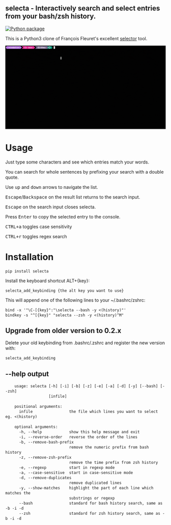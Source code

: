 selecta - Interactively search and select entries from your bash/zsh history.
-----------------------------------------------------------------------------

[![Python package](https://github.com/vindolin/selecta/actions/workflows/python-package.yml/badge.svg?branch=master)](https://github.com/vindolin/selecta/actions/workflows/python-package.yml)

This is a Python3 clone of François Fleuret's excellent [selector](https://fleuret.org/cgi-bin/gitweb/gitweb.cgi?p=selector.git;a=summary) tool.

[![Screencast](https://raw.githubusercontent.com/vindolin/selecta/master/screencast.gif)](https://raw.githubusercontent.com/vindolin/selecta/master/screencast.gif)


Usage
=====
Just type some characters and see which entries match your words.

You can search for whole sentences by prefixing your search with a double quote.

Use <kbd>up</kbd> and <kbd>down</kbd> arrows to navigate the list.

<kbd>Escape</kbd>/<kbd>Backspace</kbd> on the result list returns to the search input.

<kbd>Escape</kbd> on the search input closes selecta.

Press <kbd>Enter</kbd> to copy the selected entry to the console.

<kbd>CTRL+a</kbd> toggles case sensitivity

<kbd>CTRL+r</kbd> toggles regex search

Installation
============

```console
pip install selecta
```
Install the keyboard shortcut ALT+{key}:

```console
selecta_add_keybinding {the alt key you want to use}
```

This will append one of the following lines to your ~/.bashrc/zshrc:

```console
bind -x '"\C-[{key}":"\selecta --bash -y <(history)"'
bindkey -s "^[{key}" "selecta --zsh -y <(history)^M"
```

Upgrade from older version to 0.2.x
-----------------------------------
Delete your old keybinding from .bashrc/.zshrc and register the new version with:
```console
selecta_add_keybinding
```


--help output
-------------

```
    usage: selecta [-h] [-i] [-b] [-z] [-e] [-a] [-d] [-y] [--bash] [--zsh]
                   [infile]

    positional arguments:
      infile                the file which lines you want to select eg. <(history)

    optional arguments:
      -h, --help            show this help message and exit
      -i, --reverse-order   reverse the order of the lines
      -b, --remove-bash-prefix
                            remove the numeric prefix from bash history
      -z, --remove-zsh-prefix
                            remove the time prefix from zsh history
      -e, --regexp          start in regexp mode
      -a, --case-sensitive  start in case-sensitive mode
      -d, --remove-duplicates
                            remove duplicated lines
      -y, --show-matches    highlight the part of each line which matches the
                            substrings or regexp
      --bash                standard for bash history search, same as -b -i -d
      --zsh                 standard for zsh history search, same as -b -i -d
```
